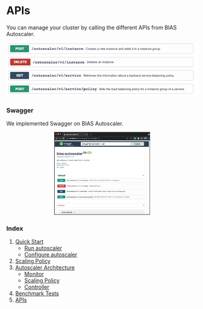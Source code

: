 # APIs

You can manage your cluster by calling the different APIs from BIAS Autoscaler.

![](../img/apis.png)

### Swagger
We implemented Swagger on BIAS Autoscaler.
 
<p align="center"><img src="/docs/img/BIAS_Swagger_print.png" height="50%" width="50%"> </p>

### Index

1. [Quick Start](../src/1-quick-start.md)
   - [Run autoscaler](../src/1-1-run.md)
   - [Configure autoscaler](../src/1-2-configure.md)
2. [Scaling Policy](../src/2-scaling-policy.md)
3. [Autoscaler Architecture](../src/3-architecture.md)
   - [Monitor](../src/3-1-monitor.md)
   - [Scaling Policy](../src/3-2-scaling-policy.md)
   - [Controller](../src/3-3-controller.md)
4. [Benchmark Tests](../src/4-benchmark-tests.md)
5. [APIs](../src/5-apis.md)
